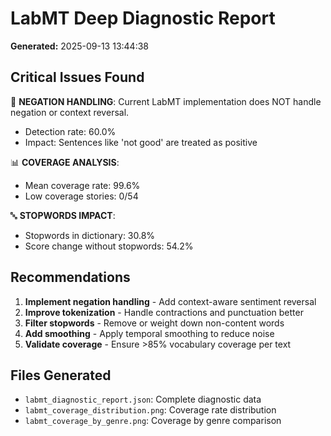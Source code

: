 # LabMT Deep Diagnostic Report

**Generated:** 2025-09-13 13:44:38

## Critical Issues Found

🚨 **NEGATION HANDLING**: Current LabMT implementation does NOT handle negation or context reversal.
   - Detection rate: 60.0%
   - Impact: Sentences like 'not good' are treated as positive

📊 **COVERAGE ANALYSIS**:
   - Mean coverage rate: 99.6%
   - Low coverage stories: 0/54

🔤 **STOPWORDS IMPACT**:
   - Stopwords in dictionary: 30.8%
   - Score change without stopwords: 54.2%

## Recommendations

1. **Implement negation handling** - Add context-aware sentiment reversal
2. **Improve tokenization** - Handle contractions and punctuation better
3. **Filter stopwords** - Remove or weight down non-content words
4. **Add smoothing** - Apply temporal smoothing to reduce noise
5. **Validate coverage** - Ensure >85% vocabulary coverage per text

## Files Generated

- `labmt_diagnostic_report.json`: Complete diagnostic data
- `labmt_coverage_distribution.png`: Coverage rate distribution
- `labmt_coverage_by_genre.png`: Coverage by genre comparison
